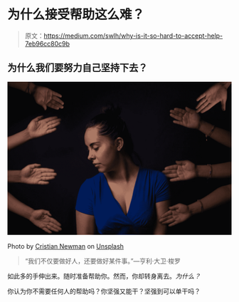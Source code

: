 # 为什么接受帮助这么难？

> 原文：<https://medium.com/swlh/why-is-it-so-hard-to-accept-help-7eb96cc80c9b>

## 为什么我们要努力自己坚持下去？

![](img/29164087f3a22e1ac6615df49dbc118f.png)

Photo by [Cristian Newman](https://unsplash.com/@cristian_newman?utm_source=medium&utm_medium=referral) on [Unsplash](https://unsplash.com?utm_source=medium&utm_medium=referral)

> “我们不仅要做好人，还要做好某件事。”—亨利·大卫·梭罗

如此多的手伸出来。随时准备帮助你。然而，你却转身离去。*为什么？*

你认为你不需要任何人的帮助吗？你坚强又能干？坚强到可以单干吗？